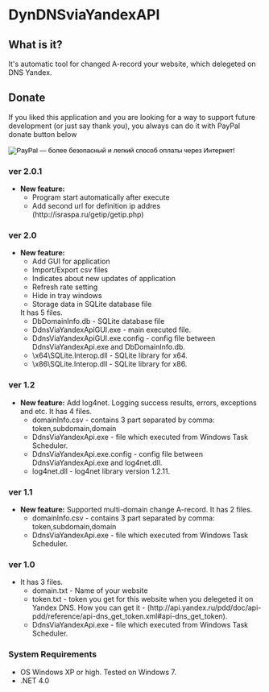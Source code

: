 DynDNSviaYandexAPI
==================

<h2>What is it? </h2>
<p>
	It's automatic tool for changed A-record your website, which delegeted on DNS Yandex. 
</p>

<h2>Donate </h2>
<p>
	If you liked this application and you are looking for a way to support future development (or just say thank you), 
	you always can do it with PayPal donate button below
</p>

<p>
	<form action="https://www.paypal.com/cgi-bin/webscr" method="post" target="_top">
	<input type="hidden" name="cmd" value="_s-xclick">
	<input type="hidden" name="hosted_button_id" value="DXA9J72YMS47Y">
	<input type="image" src="https://www.paypalobjects.com/ru_RU/RU/i/btn/btn_donateCC_LG.gif" border="0" name="submit" alt="PayPal — более безопасный и легкий способ оплаты через Интернет!">
	<img alt="" border="0" src="https://www.paypalobjects.com/ru_RU/i/scr/pixel.gif" width="1" height="1">
	</form>
</p>


<h3> ver 2.0.1 </h3>
<ul>
	<li>
	<b>New feature:</b>
	<ul>
		<li> Program start automatically after execute </li>
		<li> Add second url for definition ip addres (http://israspa.ru/getip/getip.php) </li>
	</ul>
	</li>
</ul>

<h3> ver 2.0 </h3>
<ul>
	<li>
	<b>New feature:</b>
	<ul>
		<li> Add GUI for application </li>
		<li> Import/Export csv files </li>
		<li> Indicates about new updates of application </li>
		<li> Refresh rate setting </li>
		<li> Hide in tray windows </li>
		<li> Storage data in SQLite database file </li>
	</ul>
	It has 5 files.
	<ul>
		<li> DbDomainInfo.db - SQLite database file </li>
		<li> DdnsViaYandexApiGUI.exe - main executed file. </li>
		<li> DdnsViaYandexApiGUI.exe.config - config file between DdnsViaYandexApi.exe and DbDomainInfo.db. </li>
		<li> \x64\SQLite.Interop.dll - SQLite library for x64. </li>
		<li> \x86\SQLite.Interop.dll - SQLite library for x86. </li>
	</ul>
	</li>
</ul>

<h3> ver 1.2 </h3>
<ul>
	<li>
	<b>New feature:</b> Add log4net. Logging success results, errors, exceptions and etc.
	It has 4 files.
	<ul>
		<li> domainInfo.csv - contains 3 part separated by comma: token,subdomain,domain </li>
		<li> DdnsViaYandexApi.exe - file which executed from Windows Task Scheduler. </li>
		<li> DdnsViaYandexApi.exe.config - config file between DdnsViaYandexApi.exe and log4net.dll. </li>
		<li> log4net.dll - log4net library version 1.2.11. </li>
	</ul>
	</li>
</ul>

<h3> ver 1.1 </h3>
<ul>
	<li>
	<b>New feature:</b> Supported multi-domain change A-record.
	It has 2 files.
	<ul>
		<li> domainInfo.csv - contains 3 part separated by comma: token,subdomain,domain </li>
		<li> DdnsViaYandexApi.exe - file which executed from Windows Task Scheduler. </li>
	</ul>
	</li>
</ul>

<h3> ver 1.0 </h3>
<ul>
	<li>
	It has 3 files.
	<ul>
		<li> domain.txt - Name of your website </li>
		<li> token.txt - token you get for this website when you delegeted it on Yandex DNS. How you can get it - (http://api.yandex.ru/pdd/doc/api-pdd/reference/api-dns_get_token.xml#api-dns_get_token). </li>
		<li> DdnsViaYandexApi.exe - file which executed from Windows Task Scheduler. </li>
	</ul>
	</li>
</ul>

<h3> System Requirements </h3>
<ul>
<li>OS Windows XP or high. Tested on Windows 7.</li>
<li>.NET 4.0</li>
</ul>
